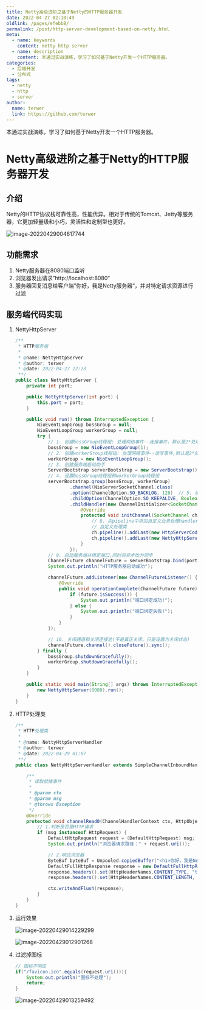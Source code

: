 ```yaml
---
title: Netty高级进阶之基于Netty的HTTP服务器开发
date: 2022-04-27 02:10:49
oldlink: /pages/efebb8/
permalink: /post/http-server-development-based-on-netty.html
meta:
  - name: keywords
    content: netty http server
  - name: description
    content: 本通过实战演练，学习了如何基于Netty开发一个HTTP服务器。
categories:
  - 后端开发
  - 分布式
tags:
  - netty
  - http
  - server
author: 
  name: terwer
  link: https://github.com/terwer
---
```


本通过实战演练，学习了如何基于Netty开发一个HTTP服务器。

<!-- more -->

# Netty高级进阶之基于Netty的HTTP服务器开发

## 介绍

Netty的HTTP协议栈可靠性高，性能优异。相对于传统的Tomcat、Jetty等服务器，它更加轻量级和小巧，灵活性和定制型也更好。

![image-20220429004617744](https://cdn.jsdelivr.net/gh/terwer/upload/img/image-20220429004617744.png)

## 功能需求

1. Netty服务器在8080端口监听
2. 浏览器发出请求”http://localhost:8080“
3. 服务器回复消息给客户端”你好，我是Netty服务器“，并对特定请求资源进行过滤

## 服务端代码实现

1. NettyHttpServer

   ```java
   /**
    * HTTP服务端
    *
    * @name: NettyHttpServer
    * @author: terwer
    * @date: 2022-04-27 22:23
    **/
   public class NettyHttpServer {
       private int port;
   
       public NettyHttpServer(int port) {
           this.port = port;
       }
   
       public void run() throws InterruptedException {
           NioEventLoopGroup bossGroup = null;
           NioEventLoopGroup workerGroup = null;
           try {
               // 1. 创建bossGroup线程组: 处理网络事件--连接事件，默认是2*处理器线程数目
               bossGroup = new NioEventLoopGroup(1);
               // 2. 创建workerGroup线程组: 处理网络事件--读写事件,默认是2*处理器线程数目
               workerGroup = new NioEventLoopGroup();
               // 3. 创建服务端启动助手
               ServerBootstrap serverBootstrap = new ServerBootstrap();
               // 4. 设置bossGroup线程组和workerGroup线程组
               serverBootstrap.group(bossGroup, workerGroup)
                       .channel(NioServerSocketChannel.class)
                       .option(ChannelOption.SO_BACKLOG, 128)  // 5. 设置服务端通道实现为NIO
                       .childOption(ChannelOption.SO_KEEPALIVE, Boolean.TRUE)  // 6. 参数设置，设置活跃状态，child是设置workerGroup
                       .childHandler(new ChannelInitializer<SocketChannel>() { // 7. 创建一个通道初始化对象
                           @Override
                           protected void initChannel(SocketChannel ch) throws Exception {
                               // 8. 向pipeline中添加自定义业务处理handler
                               // 自定义处理类
                               ch.pipeline().addLast(new HttpServerCodec());
                               ch.pipeline().addLast(new NettyHttpServerHandler());
                           }
                       });
               // 9. 启动服务端并绑定端口,同时将异步改为同步
               ChannelFuture channelFuture = serverBootstrap.bind(port).sync();
               System.out.println("HTTP服务器启动成功");
   
               channelFuture.addListener(new ChannelFutureListener() {
                   @Override
                   public void operationComplete(ChannelFuture future) throws Exception {
                       if (future.isSuccess()) {
                           System.out.println("端口绑定成功!");
                       } else {
                           System.out.println("端口绑定失败!");
                       }
                   }
               });
   
               // 10. 关闭通道和关闭连接池(不是真正关闭，只是设置为关闭状态)
               channelFuture.channel().closeFuture().sync();
           } finally {
               bossGroup.shutdownGracefully();
               workerGroup.shutdownGracefully();
           }
       }
   
       public static void main(String[] args) throws InterruptedException {
           new NettyHttpServer(8080).run();
       }
   }
   ```

2. HTTP处理类

   ```java
   /**
    * HTTP处理类
    *
    * @name: NettyHttpServerHandler
    * @author: terwer
    * @date: 2022-04-29 01:07
    **/
   public class NettyHttpServerHandler extends SimpleChannelInboundHandler<HttpObject> {
   
       /**
        * 读取就绪事件
        *
        * @param ctx
        * @param msg
        * @throws Exception
        */
       @Override
       protected void channelRead0(ChannelHandlerContext ctx, HttpObject msg) throws Exception {
           // 1.判断是否是HTTP请求
           if (msg instanceof HttpRequest) {
               DefaultHttpRequest request = (DefaultHttpRequest) msg;
               System.out.println("浏览器请求路径：" + request.uri());
   
               // 2.响应浏览器
               ByteBuf byteBuf = Unpooled.copiedBuffer("<h1>你好，我是Netty服务端</h1>", CharsetUtil.UTF_8);
               DefaultFullHttpResponse response = new DefaultFullHttpResponse(HttpVersion.HTTP_1_1, HttpResponseStatus.OK, byteBuf);
               response.headers().set(HttpHeaderNames.CONTENT_TYPE, "text/html;charset=utf-8");
               response.headers().set(HttpHeaderNames.CONTENT_LENGTH, byteBuf.readableBytes());
   
               ctx.writeAndFlush(response);
           }
       }
   }
   ```

3. 运行效果

   ![image-20220429014229299](https://cdn.jsdelivr.net/gh/terwer/upload/img/image-20220429014229299.png)

   

   ![image-20220429012901268](https://cdn.jsdelivr.net/gh/terwer/upload/img/image-20220429012901268.png)

4. 过滤掉图标

   ```java
   // 图标不响应
   if("/favicon.ico".equals(request.uri())){
       System.out.println("图标不处理");
       return;
   }
   ```

   ![image-20220429013259492](https://cdn.jsdelivr.net/gh/terwer/upload/img/image-20220429013259492.png)